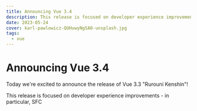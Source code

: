 ```yaml
---
title: Announcing Vue 3.4
description: This release is focused on developer experience improvements and bug fixes.
date: 2023-05-24
cover: karl-pawlowicz-QUHuwyNgSA0-unsplash.jpg
tags:
  - vue
---
```


# Announcing Vue 3.4

Today we're excited to announce the release of Vue 3.3 "Rurouni Kenshin"!

This release is focused on developer experience improvements - in particular, SFC <script setup> usage with TypeScript. Together with the 1.6 release of Vue Language Tools (previously known as Volar), we have resolved many long-standing pain points when using Vue with TypeScript.

This post provides an overview of the highlighted features in 3.3. For the full list of changes, please consult the full changelog on GitHub.

## `<script setup>` + TypeScript DX Improvements

### Imported and Complex Types Support in Macros

Previously, types used in the type parameter position of defineProps and defineEmits were limited to local types, and only supported type literals and interfaces. This is because Vue needs to be able to analyze the properties on the props interface in order to generate corresponding runtime options.

This limitation is now resolved in 3.3. The compiler can now resolve imported types, and supports a limited set of complex types:

```vue
<script setup lang="ts">
import type { Props } from "./foo";

// imported + intersection type
defineProps<Props & { extraProp?: string }>();
</script>
```

Do note that complex types support is AST-based and therefore not 100% comprehensive. Some complex types that require actual type analysis, e.g. conditional types, are not supported. You can use conditional types for the type of a single prop, but not the entire props object.
